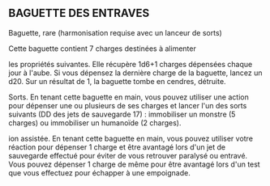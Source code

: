 ## BAGUETTE DES ENTRAVES


Baguette, rare (harmonisation requise avec un lanceur de
sorts)

Cette baguette contient 7 charges destinées à alimenter

les propriétés suivantes. Elle récupère 1d6+1 charges
dépensées chaque jour à l'aube. Si vous dépensez la dernière
charge de la baguette, lancez un d20. Sur un résultat de 1, la
baguette tombe en cendres, détruite.

Sorts. En tenant cette baguette en main, vous pouvez
utiliser une action pour dépenser une ou plusieurs de ses
charges et lancer l'un des sorts suivants (DD des jets de
sauvegarde 17) : immobiliser un monstre (5 charges) ou
immobiliser un humanoïde (2 charges).

ion assistée. En tenant cette baguette en main, vous
pouvez utiliser votre réaction pour dépenser 1 charge et être
avantagé lors d'un jet de sauvegarde effectué pour éviter de
vous retrouver paralysé ou entravé. Vous pouvez dépenser 1
charge de même pour être avantagé lors d'un test que vous
effectuez pour échapper à une empoignade.

